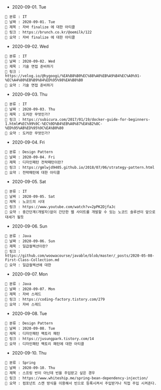 - 2020-09-01. Tue

```
📌 분류 : IT
📆 날짜 : 2020-09-01. Tue
🎯 제목 : 자바 finalize 에 대한 아티클
🧬 링크 : https://brunch.co.kr/@oemilk/122
📖 요약 : 자바 finalize 에 대한 아티클
```

- 2020-09-02. Wed

```
📌 분류 : IT
📆 날짜 : 2020-09-02. Wed
🎯 제목 : 기술 면접 준비하기
🧬 링크 : https://velog.io/@hygoogi/%EA%B8%B0%EC%88%A0%EB%A9%B4%EC%A0%91-%EC%A4%80%EB%B9%84%ED%95%98%EA%B8%B0
📖 요약 : 기술 면접 준비하기
```

- 2020-09-03. Thu

```
📌 분류 : IT
📆 날짜 : 2020-09-03. Thu
🎯 제목 : 도커란 무엇인가?
🧬 링크 : https://subicura.com/2017/01/19/docker-guide-for-beginners-1.html#%EC%99%9C-%EC%9D%B4%EB%A0%87%EA%B2%8C-%ED%95%AB%ED%95%9C%EA%B0%80
📖 요약 : 도커란 무엇인가?
```


- 2020-09-04. Fri

```
📌 분류 : Design Pattern
📆 날짜 : 2020-09-04. Fri
🎯 제목 : 디자인패턴 전략패턴이란?
🧬 링크 : https://gmlwjd9405.github.io/2018/07/06/strategy-pattern.html
📖 요약 : 전략패턴에 대한 아티클
```

- 2020-09-05. Sat

```
📌 분류 : IT
📆 날짜 : 2020-09-05. Sat
🎯 제목 : 노코드의 시대
🧬 링크 : https://www.youtube.com/watch?v=2pPK2DjfaJc
📖 요약 : 중간단계(개발자)없이 간단한 웹 사이트를 개발할 수 있는 노코드 솔루션이 앞으로 대세가 될듯
```

- 2020-09-06. Sun

```
📌 분류 : Java
📆 날짜 : 2020-09-06. Sun
🎯 제목 : 일급컬렉션이란?
🧬 링크 : https://github.com/woowacourse/javable/blob/master/_posts/2020-05-08-First-Class-Collection.md
📖 요약 : 일급컬렉션에 대한 
```

- 2020-09-07. Mon

```
📌 분류 : Java
📆 날짜 : 2020-09-07. Mon
🎯 제목 : 자바 스레드
🧬 링크 : https://coding-factory.tistory.com/279
📖 요약 : 자바 스레드 
```

- 2020-09-08. Tue

```
📌 분류 : Design Pattern
📆 날짜 : 2020-09-08. Tue
🎯 제목 : 디자인패턴 팩토리 패턴
🧬 링크 : https://jusungpark.tistory.com/14
📖 요약 : 디자인패턴 팩토리 패턴에 대한 아티클
```

- 2020-09-10. Thu

```
📌 분류 : Spring
📆 날짜 : 2020-09-10. Thu
🎯 제목 : 스프링 빈이 아닌데 빈을 주입받고 싶은 경우
🧬 링크 : https://www.whiteship.me/spring-bean-dependency-injection/
📖 요약 : 컴포넌트 스캔 방식을 이용해서 빈으로 등록시켜서 주입받거나 직접 주입 시켜준다.
```
